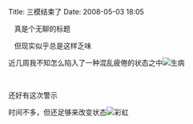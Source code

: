 Title: 三模结束了
Date: 2008-05-03 18:05

<p> </p> 
<p>&nbsp;&nbsp; 真是个无聊的标题</p> 
<p>&nbsp;&nbsp; 但现实似乎总是这样乏味</p> 
<p>近几周我不知怎么陷入了一种混乱疲倦的状态之中<img title="生病"  alt="生病"  src="http://simg.sinajs.cn/blog7style/images/common/sg_trans.gif"  real_src="http://shared.live.com/HjKMzTS-xzcms40!CabizA/emoticons/smile_sick.gif"  style="max-width:500px;"  /></p> 
<p>&nbsp;</p> 
<p>还好有这次警示</p> 
<p>时间不多，但还足够来改变状态<img title="彩虹"  alt="彩虹"  src="http://simg.sinajs.cn/blog7style/images/common/sg_trans.gif"  real_src="http://shared.live.com/HjKMzTS-xzcms40!CabizA/emoticons/rainbow.gif"  style="max-width:500px;"  /></p> 
<p>&nbsp;</p>
